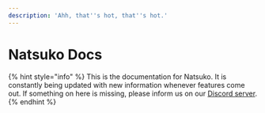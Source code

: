 ```yaml
---
description: 'Ahh, that''s hot, that''s hot.'
---
```


# Natsuko Docs

{% hint style="info" %}
This is the documentation for Natsuko. It is constantly being updated with new information whenever features come out. If something on here is missing, please inform us on our [Discord server](https://discord.gg/M3vHYSq).
{% endhint %}







